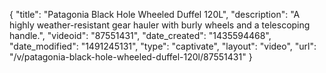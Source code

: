 {
    "title": "Patagonia Black Hole Wheeled Duffel 120L",
    "description": "A highly weather-resistant gear hauler with burly wheels and a telescoping handle.",
    "videoid": "87551431",
    "date_created": "1435594468",
    "date_modified": "1491245131",
    "type": "captivate",
    "layout": "video",
    "url": "\/v\/patagonia-black-hole-wheeled-duffel-120l\/87551431"
}